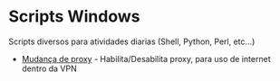 # Scripts Windows
 Scripts diversos para atividades diarias (Shell, Python, Perl, etc...)

- [Mudança de proxy](https://github.com/Punkays/Scripts-Diversos/tree/main/Windows/ChangeProxy.vbs) - Habilita/Desabilita proxy, para uso de internet dentro da VPN

